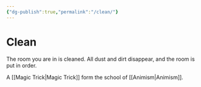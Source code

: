 ```yaml
---
{"dg-publish":true,"permalink":"/clean/"}
---
```


# Clean
The room you are in is cleaned. All dust and dirt
disappear, and the room is put in order.

A [[Magic Trick\|Magic Trick]] form the school of [[Animism\|Animism]].